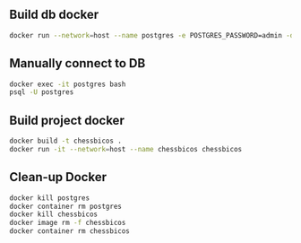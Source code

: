 ## Build db docker
```sh
docker run --network=host --name postgres -e POSTGRES_PASSWORD=admin -d postgres
```

## Manually connect to DB
```sh
docker exec -it postgres bash
psql -U postgres
```

## Build project docker
```sh
docker build -t chessbicos .
docker run -it --network=host --name chessbicos chessbicos
```

## Clean-up Docker
```sh
docker kill postgres
docker container rm postgres
docker kill chessbicos
docker image rm -f chessbicos
docker container rm chessbicos
```